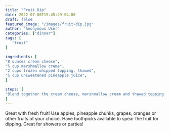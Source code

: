 ```yaml
---
title: "Fruit Dip"
date: 2022-07-06T15:45:49-04:00
draft: false
featured_image: "/images/fruit-dip.jpg"
author: "Anonymous User"
categories: ["dinner"]
tags: [
   "fruit"
]

ingredients: [
"8 ounces cream cheese",
"½ cup marshmallow creme",
"2 cups frozen whipped topping, thawed",
"¼ cup unsweetened pineapple juice",
]

steps: [
"Blend together the cream cheese, marshmallow cream and thawed topping. Add enough pineapple juice to make it dipping consistency. Chill for 1 hour."
]
---
```


Great with fresh fruit! Use apples, pineapple chunks, grapes, oranges or other fruits of your choice. Have toothpicks available to spear the fruit for dipping. Great for showers or parties!
